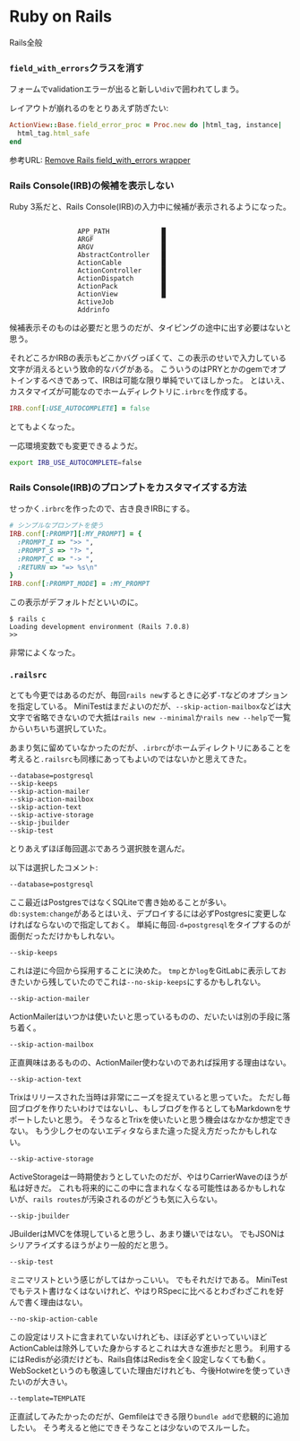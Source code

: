 # Ruby on Rails

Rails全般

### `field_with_errors`クラスを消す

フォームでvalidationエラーが出ると新しい`div`で囲われてしまう。

レイアウトが崩れるのをとりあえず防ぎたい:

```ruby
ActionView::Base.field_error_proc = Proc.new do |html_tag, instance|
  html_tag.html_safe
end
```

参考URL: [Remove Rails field_with_errors wrapper](https://coderwall.com/p/s-zwrg/remove-rails-field_with_errors-wrapper)

### Rails Console(IRB)の候補を表示しない

Ruby 3系だと、Rails Console(IRB)の入力中に候補が表示されるようになった。

```text title=""

                 APP_PATH             █
                 ARGF                 █
                 ARGV                 █
                 AbstractController   █
                 ActionCable          █
                 ActionController     █
                 ActionDispatch       █
                 ActionPack           █
                 ActionView           █
                 ActiveJob
                 Addrinfo
```

候補表示そのものは必要だと思うのだが、タイピングの途中に出す必要はないと思う。

それどころかIRBの表示もどこかバグっぽくて、この表示のせいで入力している文字が消えるという致命的なバグがある。
こういうのはPRYとかのgemでオプトインするべきであって、IRBは可能な限り単純でいてほしかった。
とはいえ、カスタマイズが可能なのでホームディレクトリに`.irbrc`を作成する。

```ruby title="~/.irbrc"
IRB.conf[:USE_AUTOCOMPLETE] = false
```

とてもよくなった。

一応環境変数でも変更できるようだ。

```bash title="~/.bashrc"
export IRB_USE_AUTOCOMPLETE=false
```

### Rails Console(IRB)のプロンプトをカスタマイズする方法

せっかく`.irbrc`を作ったので、古き良きIRBにする。

```ruby title="~/.irbrc"
# シンプルなプロンプトを使う
IRB.conf[:PROMPT][:MY_PROMPT] = {
  :PROMPT_I => ">> ",
  :PROMPT_S => "?> ",
  :PROMPT_C => "-> ",
  :RETURN => "=> %s\n"
}
IRB.conf[:PROMPT_MODE] = :MY_PROMPT
```

この表示がデフォルトだといいのに。

```text title=""
$ rails c
Loading development environment (Rails 7.0.8)
>>
```

非常によくなった。

### `.railsrc`

とても今更ではあるのだが、毎回`rails new`するときに必ず`-T`などのオプションを指定している。
MiniTestはまだよいのだが、`--skip-action-mailbox`などは大文字で省略できないので大抵は`rails new --minimal`か`rails new --help`で一覧からいちいち選択していた。

あまり気に留めていなかったのだが、`.irbrc`がホームディレクトリにあることを考えると`.railsrc`も同様にあってもよいのではないかと思えてきた。

```text title="~/.railsrc"
--database=postgresql
--skip-keeps
--skip-action-mailer
--skip-action-mailbox
--skip-action-text
--skip-active-storage
--skip-jbuilder
--skip-test
```

とりあえずほぼ毎回選ぶであろう選択肢を選んだ。

以下は選択したコメント:

`--database=postgresql`

ここ最近はPostgresではなくSQLiteで書き始めることが多い。
`db:system:change`があるとはいえ、デプロイするには必ずPostgresに変更しなければならないので指定しておく。
単純に毎回`-d=postgresql`をタイプするのが面倒だっただけかもしれない。

`--skip-keeps`

これは逆に今回から採用することに決めた。
`tmp`とか`log`をGitLabに表示しておきたいから残していたのでこれは`--no-skip-keeps`にするかもしれない。

`--skip-action-mailer`

ActionMailerはいつかは使いたいと思っているものの、だいたいは別の手段に落ち着く。

`--skip-action-mailbox`

正直興味はあるものの、ActionMailer使わないのであれば採用する理由はない。

`--skip-action-text`

Trixはリリースされた当時は非常にニーズを捉えていると思っていた。
ただし毎回ブログを作りたいわけではないし、もしブログを作るとしてもMarkdownをサポートしたいと思う。
そうなるとTrixを使いたいと思う機会はなかなか想定できない。
もう少しクセのないエディタならまた違った捉え方だったかもしれない。

`--skip-active-storage`

ActiveStorageは一時期使おうとしていたのだが、やはりCarrierWaveのほうが私は好きだ。
これも将来的にこの中に含まれなくなる可能性はあるかもしれないが、`rails routes`が汚染されるのがどうも気に入らない。

`--skip-jbuilder`

JBuilderはMVCを体現していると思うし、あまり嫌いではない。
でもJSONはシリアライズするほうがより一般的だと思う。

`--skip-test`

ミニマリストという感じがしてはかっこいい。
でもそれだけである。
MiniTestでもテスト書けなくはないけれど、やはりRSpecに比べるとわざわざこれを好んで書く理由はない。

`--no-skip-action-cable`

この設定はリストに含まれていないけれども、ほぼ必ずといっていいほどActionCableは除外していた身からするとこれは大きな進歩だと思う。
利用するにはRedisが必須だけども、Rails自体はRedisを全く設定しなくても動く。
WebSocketというのも敬遠していた理由だけれども、今後Hotwireを使っていきたいのが大きい。

`--template=TEMPLATE`

正直試してみたかったのだが、Gemfileはできる限り`bundle add`で悲観的に追加したい。
そう考えると他にできそうなことは少ないのでスルーした。
